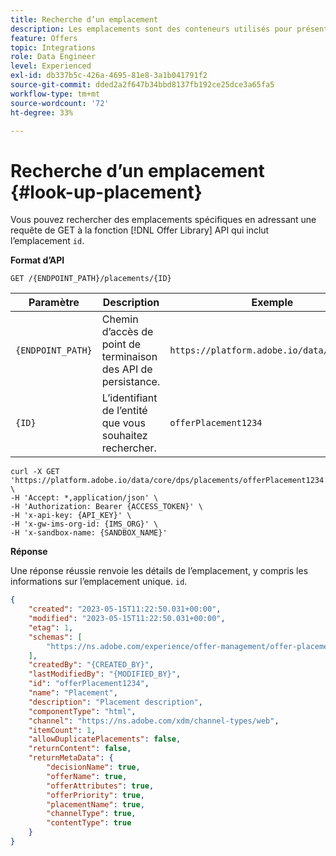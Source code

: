 ```yaml
---
title: Recherche d’un emplacement
description: Les emplacements sont des conteneurs utilisés pour présenter vos offres.
feature: Offers
topic: Integrations
role: Data Engineer
level: Experienced
exl-id: db337b5c-426a-4695-81e8-3a1b041791f2
source-git-commit: dded2a2f647b34bbd8137fb192ce25dce3a65fa5
workflow-type: tm+mt
source-wordcount: '72'
ht-degree: 33%

---
```


# Recherche d’un emplacement {#look-up-placement}

Vous pouvez rechercher des emplacements spécifiques en adressant une requête de GET à la fonction [!DNL Offer Library] API qui inclut l’emplacement `id`.

**Format d’API**

```http
GET /{ENDPOINT_PATH}/placements/{ID}
```

| Paramètre | Description | Exemple |
| --------- | ----------- | ------- |
| `{ENDPOINT_PATH}` | Chemin d’accès de point de terminaison des API de persistance. | `https://platform.adobe.io/data/core/dps/` |
| `{ID}` | L’identifiant de l’entité que vous souhaitez rechercher. | `offerPlacement1234` |

```shell
curl -X GET 'https://platform.adobe.io/data/core/dps/placements/offerPlacement1234' \
-H 'Accept: *,application/json' \
-H 'Authorization: Bearer {ACCESS_TOKEN}' \
-H 'x-api-key: {API_KEY}' \
-H 'x-gw-ims-org-id: {IMS_ORG}' \
-H 'x-sandbox-name: {SANDBOX_NAME}'
```

**Réponse**

Une réponse réussie renvoie les détails de l’emplacement, y compris les informations sur l’emplacement unique. `id`.

```json
{
    "created": "2023-05-15T11:22:50.031+00:00",
    "modified": "2023-05-15T11:22:50.031+00:00",
    "etag": 1,
    "schemas": [
        "https://ns.adobe.com/experience/offer-management/offer-placement;version=0.5"
    ],
    "createdBy": "{CREATED_BY}",
    "lastModifiedBy": "{MODIFIED_BY}",
    "id": "offerPlacement1234",
    "name": "Placement",
    "description": "Placement description",
    "componentType": "html",
    "channel": "https://ns.adobe.com/xdm/channel-types/web",
    "itemCount": 1,
    "allowDuplicatePlacements": false,
    "returnContent": false,
    "returnMetaData": {
        "decisionName": true,
        "offerName": true,
        "offerAttributes": true,
        "offerPriority": true,
        "placementName": true,
        "channelType": true,
        "contentType": true
    }
}
```
